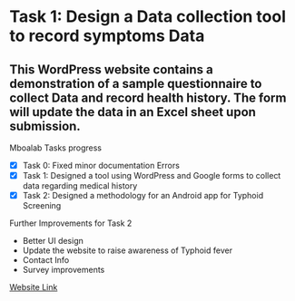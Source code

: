 # Task 1: Design a Data collection tool to record symptoms Data 

## This WordPress website contains a demonstration of a sample questionnaire to collect Data and record health history. The form will update the data in an Excel sheet upon submission.

Mboalab Tasks progress

- [x] Task 0: Fixed minor documentation Errors 
- [x] Task 1: Designed a tool using WordPress and Google forms to collect data regarding medical history
- [x] Task 2: Designed a methodology for an Android app for Typhoid Screening

Further Improvements for Task 2

- Better UI design
- Update the website to raise awareness of Typhoid fever
- Contact Info
- Survey improvements


[Website Link](https://typhoidsurveillance.wordpress.com)
